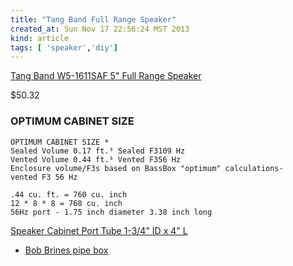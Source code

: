 ```yaml
---
title: "Tang Band Full Range Speaker"
created_at: Sun Nov 17 22:56:24 MST 2013
kind: article
tags: [ 'speaker','diy']
---
```


[Tang Band W5-1611SAF 5" Full Range Speaker](http://www.parts-express.com/tang-band-w5-1611saf-5-full-range-speaker--264-918)

$50.32

### OPTIMUM CABINET SIZE

~~~~~~~~~~
OPTIMUM CABINET SIZE *
Sealed Volume 0.17 ft.³ Sealed F3109 Hz
Vented Volume 0.44 ft.³ Vented F356 Hz
Enclosure volume/F3s based on BassBox "optimum" calculations-
vented F3 56 Hz
~~~~~~~~~~

~~~~~~~~~~
.44 cu. ft. = 760 cu. inch
12 * 8 * 8 = 768 cu. inch
56Hz port - 1.75 inch diameter 3.38 inch long
~~~~~~~~~~

[Speaker Cabinet Port Tube 1-3/4" ID x 4" L](http://www.parts-express.com/speaker-cabinet-port-tube-1-3-4-id-x-4-l--260-407)



* [Bob Brines pipe box](http://brinesacoustics.com/Pages/Straight_Pipe.html)

